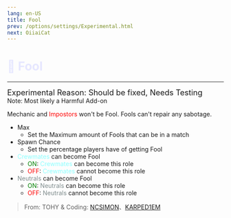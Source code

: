 ```yaml
---
lang: en-US
title: Fool
prev: /options/settings/Experimental.html
next: OiiaiCat
---
```


# <font color=#e6e7ff>👻 <b>Fool</b></font> <Badge text="Addon" type="tip" vertical="middle"/>

***

<font size=4em>Experimental Reason: Should be fixed, Needs Testing</font><br>
Note: Most likely a Harmful Add-on

Mechanic and <font color=red>Impostors</font> won't be Fool. Fools can't repair any sabotage.

- Max
  - Set the Maximum amount of Fools that can be in a match
- Spawn Chance
  - Set the percentage players have of getting Fool
- <font color=#8cffff>Crewmates</font> can become Fool
  - <font color=green>ON</font>: <font color=#8cffff>Crewmates</font> can become this role
  - <font color=red>OFF</font>: <font color=#8cffff>Crewmates</font> cannot become this role
- <font color=#7f8c8d>Neutrals</font> can become Fool
  - <font color=green>ON</font>: <font color=#7f8c8d>Neutrals</font> can become this role
  - <font color=red>OFF</font>: <font color=#7f8c8d>Neutrals</font> cannot become this role

> From: TOHY & Coding: [NCSIMON](https://github.com/NCSIMON)、[KARPED1EM](https://github.com/KARPED1EM)

